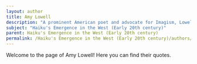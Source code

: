 ```yaml
---
layout: author
title: Amy Lowell
description: "A prominent American poet and advocate for Imagism, Lowell's work emphasized clarity of expression and vivid imagery. She explored nature in many of her poems, drawing inspiration from haiku."
subject: "Haiku's Emergence in the West (Early 20th century)"
parent: Haiku's Emergence in the West (Early 20th century)
permalink: /Haiku's Emergence in the West (Early 20th century)/authors/Amy-Lowell/
---
```


Welcome to the page of Amy Lowell! Here you can find their quotes.
